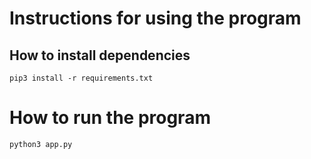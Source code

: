 # Instructions for using the program

## How to install dependencies

```
pip3 install -r requirements.txt
```

# How to run the program

```
python3 app.py
```

